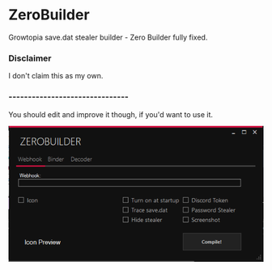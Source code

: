 # ZeroBuilder
Growtopia save.dat stealer builder - Zero Builder fully fixed. 

### Disclaimer
I don't claim this as my own.

### -------------------------------

You should edit and improve it though, if you'd want to use it.

<img src="https://github.com/Zenixas/ZeroBuilder/blob/main/image/hfd.png?raw=true">
